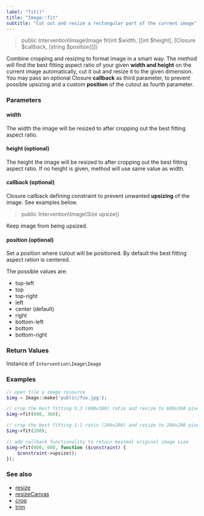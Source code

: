 ```yaml
---
label: "fit()"
title: "Image::fit"
subtitle: "Cut out and resize a rectangular part of the current image"
---
```


> public Intervention\Image\Image fit(int $width, [[int $height], [Closure $callback, [string $position]]])

Combine cropping and resizing to format image in a smart way. The method will find the best fitting aspect ratio of your given **width and height** on the current image automatically, cut it out and resize it to the given dimension. You may pass an optional Closure **callback** as third parameter, to prevent possible upsizing and a custom **position** of the cutout as fourth parameter.

### Parameters

#### width
The width the image will be resized to after cropping out the best fitting aspect ratio.

#### height (optional)
The height the image will be resized to after cropping out the best fitting aspect ratio. If no height is given, method will use same value as width.

#### callback (optional)
Closure callback defining constraint to prevent unwanted **upsizing** of the image. See examples below.

> public Intervention\Image\Size upsize()

Keep image from being upsized.

#### position (optional)
Set a position where cutout will be positioned. By default the best fitting aspect ration is centered.

The possible values are:

- top-left
- top
- top-right
- left
- center (default)
- right
- bottom-left
- bottom
- bottom-right


### Return Values
Instance of `Intervention\Image\Image`

### Examples

```php
// open file a image resource
$img = Image::make('public/foo.jpg');

// crop the best fitting 5:3 (600x360) ratio and resize to 600x360 pixel
$img->fit(600, 360);

// crop the best fitting 1:1 ratio (200x200) and resize to 200x200 pixel
$img->fit(200);

// add callback functionality to retain maximal original image size
$img->fit(800, 600, function ($constraint) {
    $constraint->upsize();
});
```

### See also

- [resize](/v2/api/resize)
- [resizeCanvas](/v2/api/resize-canvas)
- [crop](/v2/api/crop)
- [trim](/v2/api/trim)
